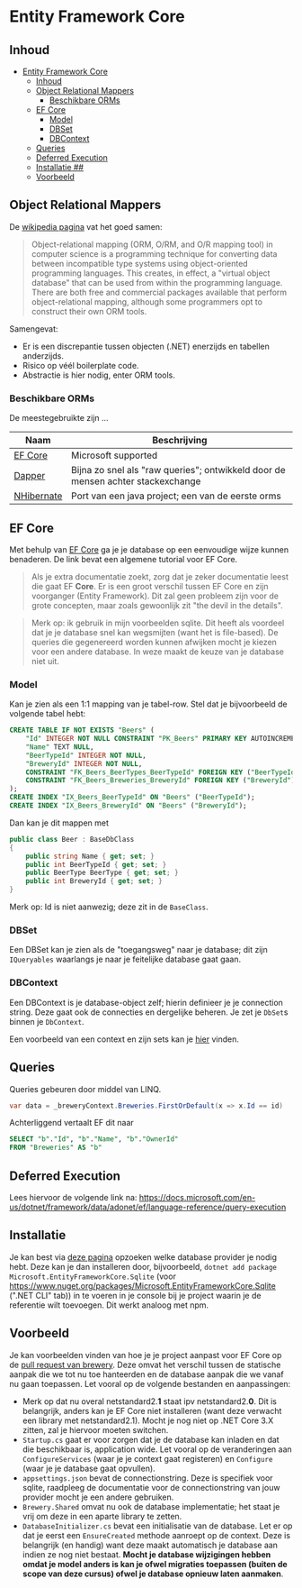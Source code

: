 # Entity Framework Core #

## Inhoud ##

- [Entity Framework Core](#entity-framework-core)
  - [Inhoud](#inhoud)
  - [Object Relational Mappers](#object-relational-mappers)
    - [Beschikbare ORMs](#beschikbare-orms)
  - [EF Core](#ef-core)
    - [Model](#model)
    - [DBSet](#dbset)
    - [DBContext](#dbcontext)
  - [Queries](#queries)
  - [Deferred Execution](#deferred-execution)
  - [Installatie ##](#installatie)
  - [Voorbeeld](#voorbeeld)

## Object Relational Mappers ##

De [wikipedia pagina](https://en.wikipedia.org/wiki/Object-relational_mapping) vat het goed samen:

> Object-relational mapping (ORM, O/RM, and O/R mapping tool) in computer science is a programming technique for converting data between incompatible type systems using object-oriented programming languages. This creates, in effect, a "virtual object database" that can be used from within the programming language. There are both free and commercial packages available that perform object-relational mapping, although some programmers opt to construct their own ORM tools. 

Samengevat:

* Er is een discrepantie tussen objecten (.NET) enerzijds en tabellen anderzijds.
* Risico op véél boilerplate code.
* Abstractie is hier nodig, enter ORM tools.

### Beschikbare ORMs ##

De meestegebruikte zijn ...

| Naam                                                 | Beschrijving                                                                    |
| ---------------------------------------------------- | ------------------------------------------------------------------------------- |
| [EF Core](https://docs.microsoft.com/en-us/ef/core/) | Microsoft supported                                                             |
| [Dapper](https://dapper-tutorial.net/dapper)         | Bijna zo snel als "raw queries"; ontwikkeld door de mensen achter stackexchange |
| [NHibernate](https://nhibernate.info/)               | Port van een java project; een van de eerste orms                               |


## EF Core ##

Met behulp van [EF Core](https://docs.microsoft.com/en-us/ef/core/) ga je je database op een eenvoudige wijze kunnen benaderen. De link bevat een algemene tutorial voor EF Core.

> Als je extra documentatie zoekt, zorg dat je zeker documentatie leest die gaat EF **Core**. Er is een groot verschil tussen EF Core en zijn voorganger (Entity Framework). Dit zal geen probleem zijn voor de grote concepten, maar zoals gewoonlijk zit "the devil in the details".

> Merk op: ik gebruik in mijn voorbeelden sqlite. Dit heeft als voordeel dat je je database snel kan wegsmijten (want het is file-based). De queries die gegenereerd worden kunnen afwijken mocht je kiezen voor een andere database. In weze maakt de keuze van je database niet uit.

### Model ###

Kan je zien als een 1:1 mapping van je tabel-row. Stel dat je bijvoorbeeld de volgende tabel hebt:

```sql
CREATE TABLE IF NOT EXISTS "Beers" (
    "Id" INTEGER NOT NULL CONSTRAINT "PK_Beers" PRIMARY KEY AUTOINCREMENT,
    "Name" TEXT NULL,
    "BeerTypeId" INTEGER NOT NULL,
    "BreweryId" INTEGER NOT NULL,
    CONSTRAINT "FK_Beers_BeerTypes_BeerTypeId" FOREIGN KEY ("BeerTypeId") REFERENCES "BeerTypes" ("Id") ON DELETE CASCADE,
    CONSTRAINT "FK_Beers_Breweries_BreweryId" FOREIGN KEY ("BreweryId") REFERENCES "Breweries" ("Id") ON DELETE CASCADE
);
CREATE INDEX "IX_Beers_BeerTypeId" ON "Beers" ("BeerTypeId");
CREATE INDEX "IX_Beers_BreweryId" ON "Beers" ("BreweryId");
```

Dan kan je dit mappen met

``` csharp
public class Beer : BaseDbClass
{
    public string Name { get; set; }
    public int BeerTypeId { get; set; }
    public BeerType BeerType { get; set; }
    public int BreweryId { get; set; }
}
```

Merk op: Id is niet aanwezig; deze zit in de `BaseClass`.

### DBSet ###

Een DBSet kan je zien als de "toegangsweg" naar je database; dit zijn `IQueryables` waarlangs je naar je feitelijke database gaat gaan.

### DBContext ###

Een DBContext is je database-object zelf; hierin definieer je je connection string. Deze gaat ook de connecties en dergelijke beheren. Je zet je `DbSet`s binnen je `DbContext`.

Een voorbeeld van een context en zijn sets kan je [hier](https://github.com/rceuls/Course2019/blob/Brewery_EFCore/BreweryFull/Brewery.Shared/BeerContext.cs) vinden.

## Queries ##

Queries gebeuren door middel van LINQ.

```csharp
var data = _breweryContext.Breweries.FirstOrDefault(x => x.Id == id)
```

Achterliggend vertaalt EF dit naar

```sql
SELECT "b"."Id", "b"."Name", "b"."OwnerId"
FROM "Breweries" AS "b"
```

## Deferred Execution ##

Lees hiervoor de volgende link na: <https://docs.microsoft.com/en-us/dotnet/framework/data/adonet/ef/language-reference/query-execution>

## Installatie ## 

Je kan best via [deze pagina](https://docs.microsoft.com/en-us/ef/core/providers/?tabs=dotnet-core-cli) opzoeken welke database provider je nodig hebt. Deze kan je dan installeren door, bijvoorbeeld, 
`dotnet add package Microsoft.EntityFrameworkCore.Sqlite` (voor <https://www.nuget.org/packages/Microsoft.EntityFrameworkCore.Sqlite> (".NET CLI" tab)) in te voeren in je console bij je project waarin je de referentie wilt toevoegen. Dit werkt analoog met npm. 

## Voorbeeld ##

Je kan voorbeelden vinden van hoe je je project aanpast voor EF Core op de [pull request van brewery](https://github.com/rceuls/Course2019/pull/1/files). Deze omvat het verschil tussen de statische aanpak die we tot nu toe hanteerden en de database aanpak die we vanaf nu gaan toepassen. Let vooral op de volgende bestanden en aanpassingen:

* Merk op dat nu overal netstandard2.**1** staat ipv netstandard2.**0**. Dit is belangrijk, anders kan je EF Core niet installeren (want deze verwacht een library met netstandard2.1). Mocht je nog niet op .NET Core 3.X zitten, zal je hiervoor moeten switchen.
* `Startup.cs` gaat er voor zorgen dat je de database kan inladen en dat die beschikbaar is, application wide. Let vooral op de veranderingen aan `ConfigureServices` (waar je je context gaat registeren) en `Configure` (waar je je database gaat opvullen).
* `appsettings.json` bevat de connectionstring. Deze is specifiek voor sqlite, raadpleeg de documentatie voor de connectionstring van jouw provider mocht je een andere gebruiken.
* `Brewery.Shared` omvat nu ook de database implementatie; het staat je vrij om deze in een aparte library te zetten.
* `DatabaseInitializer.cs` bevat een initialisatie van de database. Let er op dat je eerst een `EnsureCreated` methode aanroept op de context. Deze is belangrijk (en handig) want deze maakt automatisch je database aan indien ze nog niet bestaat. **Mocht je database wijzigingen hebben omdat je model anders is kan je ofwel migraties toepassen (buiten de scope van deze cursus) ofwel je database opnieuw laten aanmaken**.
